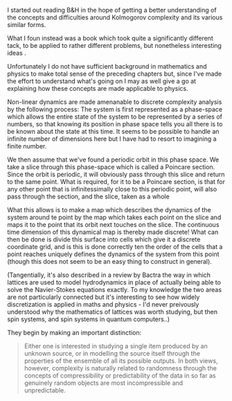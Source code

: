 I started out reading B&H in the hope of getting a better understanding of the concepts and difficulties around Kolmogorov complexity and its various similar forms. 

What I foun instead was a book which took quite a significantly different tack, to be applied to rather different problems, but nonetheless interesting ideas .

Unfortunately I do not have sufficient background in mathematics and physics to make total sense of the preceding chapters but, since I've made the effort to understand what's going on I may as well give a go at explaining how these concepts are made applicable to physics.

Non-linear dynamics are made amenanable to discrete complexity analysis by the following process: The system is first represented as a phase-space which allows the entire state of the system to be represented by a series of numbers, so that knowing its position in phase space tells you all there is to be known about the state at this time. It seems to be possible to handle an infinite number of dimensions here but I have had to resort to imagining a finite number.

We then assume that we've found a periodic orbit in this phase space. We take a slice through this phase-space which is called a Poincare section. Since the orbit is periodic, it will obviously pass through this slice and return to the same point. What is required, for it to be a Poincare section, is that for any other point that is infinitessimally close to this periodic point, will also pass through the section, and the slice, taken as a whole 

What this allows is to make a map which describes the dynamics of the system around te point by the map which takes each point on the slice and maps it to the point that its orbit next touches on the slice. The continuous time dimension of this dynamical map is thereby made discrete! What can then be done is divide this surface into cells which give it a discrete coordinate grid, and is this is done correctly ten the order of the cells that a point reaches uniquely defines the dynamics of the system from this point (though this does not seem to be an easy thing to construct in general).

(Tangentially, it's also described in a review by Bactra the way in which lattices are used to model hydrodynamics in place of actually being able to solve the Navier-Stokes equations exactly. To my knowledge the two areas are not particularly connected but it's interesting to see how widely discretization is applied in maths and physics - I'd never preivously understood why the mathematics of lattices was worth studying, but then spin systems, and spin systems in quantum computers..)

They begin by making an important distinction:
> Either one is interested in studying a single item produced by an unknown source, or in modelling the source itself through the properties of the ensemble of all its possible outputs. In both views, however, complexity is naturally related to randomness through the concepts of compressibility or predictability of the data in so far as genuinely random objects are most incompressible and unpredictable. 


